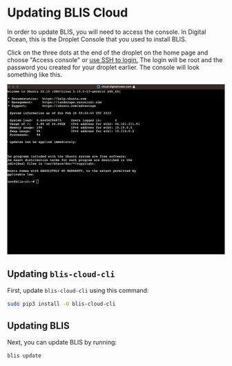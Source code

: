# Updating BLIS Cloud

In order to update BLIS, you will need to access the console. In Digital Ocean, this is the Droplet Console that you used to install BLIS.

Click on the three dots at the end of the droplet on the home page and choose "Access console" or [use SSH to login.](https://docs.digitalocean.com/products/droplets/how-to/connect-with-ssh/) The login will be root and the password you created for your droplet earlier. The console will look something like this.

![droplet console](../images/cloud_guide/droplet_console.png)

## Updating `blis-cloud-cli`

First, update `blis-cloud-cli` using this command:

```bash
sudo pip3 install -U blis-cloud-cli
```

## Updating BLIS

Next, you can update BLIS by running:

```bash
blis update
```
